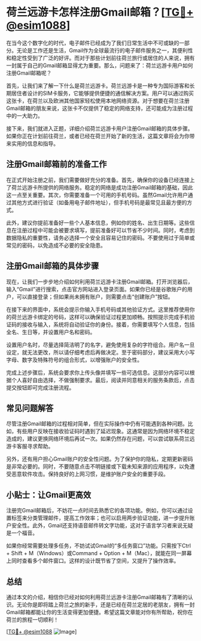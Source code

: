 # 荷兰远游卡怎样注册Gmail邮箱？[[TG💪+ @esim1088](https://t.me/s/esim1088)]

在当今这个数字化的时代，电子邮件已经成为了我们日常生活中不可或缺的一部分。无论是工作还是生活，Gmail作为全球最流行的电子邮件服务之一，其便利性和稳定性受到了广泛的好评。而对于那些计划前往荷兰旅行或居住的人来说，拥有一封属于自己的Gmail邮箱显得尤为重要。那么，问题来了：荷兰远游卡用户如何注册Gmail邮箱呢？

首先，让我们来了解一下什么是荷兰远游卡。荷兰远游卡是一种专为国际游客和长期居住者设计的SIM卡服务，它能够提供便捷的通信解决方案。用户可以通过购买这张卡，在荷兰以及欧洲其他国家轻松使用本地网络资源。对于想要在荷兰注册Gmail邮箱的朋友来说，这张卡不仅提供了稳定的网络支持，还可能成为注册过程中的一大助力。

接下来，我们就进入正题，详细介绍荷兰远游卡用户注册Gmail邮箱的具体步骤。如果你正在计划前往荷兰，或者已经在荷兰开始了新的生活，这篇文章将会为你带来实用的信息和指导。

## 注册Gmail邮箱前的准备工作

在正式开始注册之前，我们需要做好充分的准备。首先，确保你的设备已经连接上了荷兰远游卡所提供的网络服务。稳定的网络是成功注册Gmail邮箱的基础，因此这一点至关重要。其次，你需要准备一个可用的手机号码。虽然Gmail允许用户通过其他方式进行验证（如备用电子邮件地址），但手机号码是最常见且最方便的方式。

此外，建议你提前准备好一些个人基本信息，例如你的姓名、出生日期等。这些信息在注册过程中可能会被要求填写，提前准备好可以节省不少时间。同时，考虑到数据隐私的重要性，请务必选择一个安全且容易记住的密码。不要使用过于简单或常见的密码，以免造成不必要的安全隐患。

## 注册Gmail邮箱的具体步骤

现在，让我们一步步地介绍如何利用荷兰远游卡注册Gmail邮箱。打开浏览器后，输入“Gmail”进行搜索，点击官方网站进入登录页面。如果你已经是谷歌账户的用户，可以直接登录；但如果尚未拥有账户，则需要点击“创建账户”按钮。

在接下来的界面中，系统会提示你输入手机号码或其他验证方式。这里推荐使用你的荷兰远游卡绑定的号码，这样可以确保验证过程更加顺畅。按照提示完成手机验证码的接收与输入，系统将自动验证你的身份。接着，你需要填写个人信息，包括全名、生日等，并设置用户名和密码。

设置用户名时，尽量选择简洁明了的名字，避免使用复杂的字符组合。用户名一旦设定，就无法更改，所以请仔细考虑后再做决定。至于密码部分，建议采用大小写字母、数字及特殊符号的组合形式，以增强账户的安全性。

完成上述步骤后，系统会要求你上传头像并填写一些可选信息。这部分内容可以根据个人喜好自由选择，不做强制要求。最后，阅读并同意相关的服务条款后，点击提交按钮即可完成注册流程。

## 常见问题解答

尽管注册Gmail邮箱的过程相对简单，但在实际操作中仍有可能遇到各种问题。比如，有些用户反映在接收验证码时遇到了延迟现象。这通常是因为网络环境不稳定造成的，建议更换网络环境后再试一次。如果仍然存在问题，可以尝试联系荷兰远游卡客服寻求帮助。

另外，还有用户担心Gmail账户的安全性问题。为了保护你的隐私，定期更新密码是非常必要的。同时，不要随意点击不明链接或下载未知来源的应用程序，以免遭受恶意软件攻击。保持良好的上网习惯，是维护账户安全的重要手段。

## 小贴士：让Gmail更高效

注册完Gmail邮箱后，不妨花一点时间去熟悉它的各项功能。例如，你可以通过设置标签来分类管理邮件，提高工作效率；也可以启用两步验证功能，进一步提升账户安全性。此外，Gmail还支持语音邮件转文字功能，这对于语言学习者来说无疑是一个福音。

如果你经常需要处理多任务，不妨试试Gmail的“多任务窗口”功能。只需按下Ctrl + Shift + M（Windows）或Command + Option + M（Mac），就能在同一屏幕上同时查看多个邮件窗口。这样的设计既节省了空间，又提升了操作效率。

## 总结

通过本文的介绍，相信你已经对如何利用荷兰远游卡注册Gmail邮箱有了清晰的认识。无论你是即将踏上荷兰之旅的新手，还是已经在荷兰定居的老朋友，拥有一封Gmail邮箱都能让你的生活变得更加便捷。希望这篇文章能对你有所帮助，祝你在荷兰的旅程一切顺利！

[[TG💪+ @esim1088](https://t.me/s/esim1088) ![Image](https://i.postimg.cc/4NQfJmqS/Snipaste-2025-05-13-00-14-12.png)]